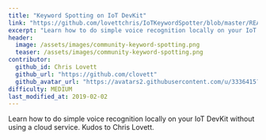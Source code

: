 ```yaml
---
title: "Keyword Spotting on IoT DevKit"
link: "https://github.com/lovettchris/IoTKeywordSpotter/blob/master/README.md"
excerpt: "Learn how to do simple voice recognition locally on your IoT DevKit without using a cloud service."
header:
  image: /assets/images/community-keyword-spotting.png
  teaser: /assets/images/community-keyword-spotting.png
contributor:
  github_id: Chris Lovett
  github_url: "https://github.com/clovett"
  github_avatar_url: "https://avatars2.githubusercontent.com/u/3336415?s=460&v=4"
difficulty: MEDIUM
last_modified_at: 2019-02-02
---
```


Learn how to do simple voice recognition locally on your IoT DevKit without using a cloud service. Kudos to Chris Lovett.

